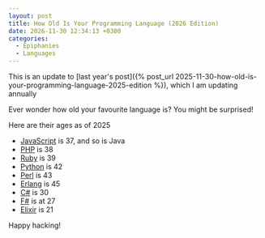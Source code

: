 ```yaml
---
layout: post
title: How Old Is Your Programming Language (2026 Edition)
date: 2026-11-30 12:34:13 +0300
categories:
  - Epiphanies
  - Languages
---
```


This is an update to [last year's post]({% post_url 2025-11-30-how-old-is-your-programming-language-2025-edition %}), which I am updating annually

Ever wonder how old your favourite language is? You might be surprised!

Here are their ages as of 2025

  * [JavaScript](https://en.wikipedia.org/wiki/JavaScript) is 37, and so is Java
  * [PHP](https://en.wikipedia.org/wiki/PHP) is 38
  * [Ruby](https://en.wikipedia.org/wiki/Ruby_(programming_language)) is 39
  * [Python](https://en.wikipedia.org/wiki/Python_(programming_language)) is 42
  * [Perl](https://en.wikipedia.org/wiki/F_Sharp_(programming_language)) is 43
  * [Erlang](https://en.wikipedia.org/wiki/Erlang_(programming_language)) is 45
  * [C#](https://en.wikipedia.org/wiki/C_Sharp_(programming_language)#Versions) is 30
  * [F#](https://en.wikipedia.org/wiki/F_Sharp_(programming_language)) is at 27
  * [Elixir](https://en.wikipedia.org/wiki/Elixir_(programming_language)) is 21

Happy hacking!
